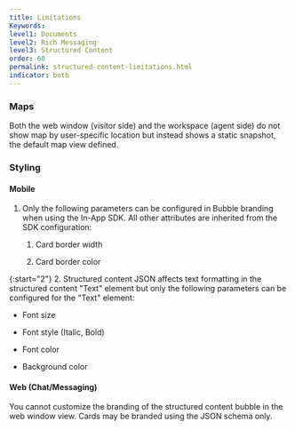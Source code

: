 ```yaml
---
title: Limitations
Keywords:
level1: Documents
level2: Rich Messaging
level3: Structured Content
order: 60
permalink: structured-content-limitations.html
indicator: both
---
```



### Maps

Both the web window (visitor side) and the workspace (agent side) do not show map by user-specific location but instead shows a static snapshot, the default map view defined.

### Styling

#### Mobile

1. Only the following parameters can be configured in Bubble branding when using the In-App SDK. All other attributes are inherited from the SDK configuration:

    1. Card border width

    2. Card border color

{:start="2"}
2. Structured content JSON affects text formatting in the structured content "Text" element but only the following parameters can be configured for the "Text" element:

* Font size

* Font style (Italic, Bold)

* Font color

* Background color

#### Web (Chat/Messaging)

You cannot customize the branding of the structured content bubble in the web window view. Cards may be branded using the JSON schema only.
